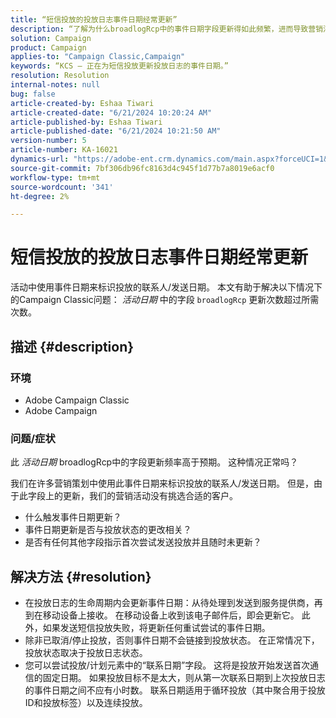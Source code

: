 ```yaml
---
title: “短信投放的投放日志事件日期经常更新”
description: “了解为什么broadlogRcp中的事件日期字段更新得如此频繁，进而导致营销活动无法挑选合适的客户。”
solution: Campaign
product: Campaign
applies-to: "Campaign Classic,Campaign"
keywords: “KCS — 正在为短信投放更新投放日志的事件日期。”
resolution: Resolution
internal-notes: null
bug: false
article-created-by: Eshaa Tiwari
article-created-date: "6/21/2024 10:20:24 AM"
article-published-by: Eshaa Tiwari
article-published-date: "6/21/2024 10:21:50 AM"
version-number: 5
article-number: KA-16021
dynamics-url: "https://adobe-ent.crm.dynamics.com/main.aspx?forceUCI=1&pagetype=entityrecord&etn=knowledgearticle&id=a86640da-b72f-ef11-840a-6045bd029b18"
source-git-commit: 7bf306db96fc8163d4c945f1d77b7a8019e6acf0
workflow-type: tm+mt
source-wordcount: '341'
ht-degree: 2%

---
```


# 短信投放的投放日志事件日期经常更新


活动中使用事件日期来标识投放的联系人/发送日期。 本文有助于解决以下情况下的Campaign Classic问题： *活动日期* 中的字段 `broadlogRcp` 更新次数超过所需次数。

## 描述 {#description}


### <b>环境</b>

- Adobe Campaign Classic
- Adobe Campaign


### <b>问题/症状</b>

此 *活动日期* broadlogRcp中的字段更新频率高于预期。 这种情况正常吗？

我们在许多营销策划中使用此事件日期来标识投放的联系人/发送日期。 但是，由于此字段上的更新，我们的营销活动没有挑选合适的客户。

- 什么触发事件日期更新？
- 事件日期更新是否与投放状态的更改相关？
- 是否有任何其他字段指示首次尝试发送投放并且随时未更新？





## 解决方法 {#resolution}


- 在投放日志的生命周期内会更新事件日期：从待处理到发送到服务提供商，再到在移动设备上接收。 在移动设备上收到该电子邮件后，即会更新它。 此外，如果发送短信投放失败，将更新任何重试尝试的事件日期。
- 除非已取消/停止投放，否则事件日期不会链接到投放状态。 在正常情况下，投放状态取决于投放日志状态。
- 您可以尝试投放/计划元素中的“联系日期”字段。 这将是投放开始发送首次通信的固定日期。 如果投放目标不是太大，则从第一次联系日期到上次投放日志的事件日期之间不应有小时数。 联系日期适用于循环投放（其中聚合用于投放ID和投放标签）以及连续投放。

